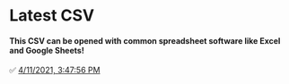 # Latest CSV
#### This CSV can be opened with common spreadsheet software like Excel and Google Sheets!
✅ [4/11/2021, 3:47:56 PM](https://storage.googleapis.com/ptdp-staging.appspot.com/exports/rates_1618170473420.csv)